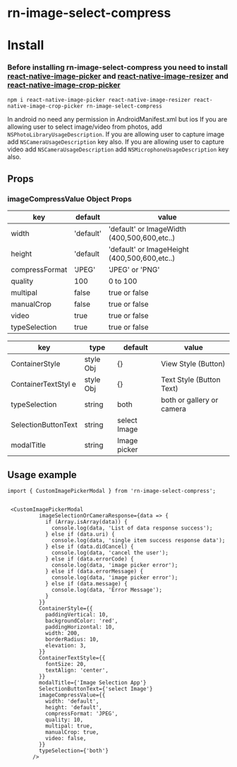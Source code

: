 # rn-image-select-compress

# Install

### Before installing rn-image-select-compress you need to install [react-native-image-picker](https://github.com/react-native-image-picker/react-native-image-picker) and [react-native-image-resizer](https://github.com/bamlab/react-native-image-resizer) and [react-native-image-crop-picker](https://github.com/ivpusic/react-native-image-crop-picker)

```
npm i react-native-image-picker react-native-image-resizer react-native-image-crop-picker rn-image-select-compress
```

In android no need any permission in AndroidManifest.xml but ios If you are allowing user to select image/video from photos, add `NSPhotoLibraryUsageDescription`. If you are allowing user to capture image add `NSCameraUsageDescription` key also. If you are allowing user to capture video add `NSCameraUsageDescription` add `NSMicrophoneUsageDescription` key also.

## Props

### imageCompressValue Object Props

| key            | default   | value                                        |
| -------------- | --------- | -------------------------------------------- |
| width          | 'default' | 'default' or ImageWidth (400,500,600,etc..)  |
| height         | 'default  | 'default' or ImageHeight (400,500,600,etc..) |
| compressFormat | 'JPEG'    | 'JPEG' or 'PNG'                              |
| quality        | 100       | 0 to 100                                     |
| multipal       | false     | true or false                                |
| manualCrop     | false     | true or false                                |
| video          | true      | true or false                                |
| typeSelection  | true      | true or false                                |

| key                 | type      | default      | value                     |
| ------------------- | --------- | ------------ | ------------------------- |
| ContainerStyle      | style Obj | {}           | View Style (Button)       |
| ContainerTextStyl e | style Obj | {}           | Text Style (Button Text)  |
| typeSelection       | string    | both         | both or gallery or camera |
| SelectionButtonText | string    | select Image |                           |
| modalTitle          | string    | Image picker |                           |

## Usage example

```
import { CustomImagePickerModal } from 'rn-image-select-compress';


 <CustomImagePickerModal
          imageSelectionOrCameraResponse={data => {
            if (Array.isArray(data)) {
              console.log(data, 'List of data response success');
            } else if (data.uri) {
              console.log(data, 'single item success response data');
            } else if (data.didCancel) {
              console.log(data, 'cancel the user');
            } else if (data.errorCode) {
              console.log(data, 'image picker error');
            } else if (data.errorMessage) {
              console.log(data, 'image picker error');
            } else if (data.message) {
              console.log(data, 'Error Message');
            }
          }}
          ContainerStyle={{
            paddingVertical: 10,
            backgroundColor: 'red',
            paddingHorizontal: 10,
            width: 200,
            borderRadius: 10,
            elevation: 3,
          }}
          ContainerTextStyle={{
            fontSize: 20,
            textAlign: 'center',
          }}
          modalTitle={'Image Selection App'}
          SelectionButtonText={'select Image'}
          imageCompressValue={{
            width: 'default',
            height: 'default',
            compressFormat: 'JPEG',
            quality: 10,
            multipal: true,
            manualCrop: true,
            video: false,
          }}
          typeSelection={'both'}
        />
```
